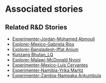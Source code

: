 # Associated stories

<!-- !!DO NOT REMOVE!! start autogenerated hyperlinks -->
## Related R&D Stories
- [Experimenter\-Jordan\-Mohamed Abmouli](/stories/?doc=Mohamed%20Jordan_LQ-en-US)
- [Explorer\-Mexico\-Gabriela Rios](/stories/?doc=4_Gaby_Mexico-en-US)
- [Explorer\-Bangladesh\-Iffat Anjum](/stories/?doc=27_Iffat_Bangladesh-en-US)
- [Kunzang Bhutan\_LQ](/stories/?doc=Kunzang%20Bhutan_LQ-en-US)
- [Explorer\-Malawi\-McDonald Nyoni](/stories/?doc=28_McDonald%20Nyoni_Malawi-en-US)
- [Experimenter\-Mexico\-Luis Cervantes](/stories/?doc=Luis%20Mexico_LQ-en-US)
- [Experimenter\-Namibia\-Yrika Maritz](/stories/?doc=Yrika%20Namibia_LQ-en-US)
- [Experimenter\-Zambia\-Nampaka Ankumbula](/stories/?doc=Nampaka_LQ-en-US)
<!-- !!DO NOT REMOVE!! end autogenerated hyperlinks -->